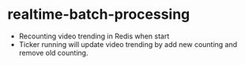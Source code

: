 # realtime-batch-processing

- Recounting video trending in Redis when start
- Ticker running will update video trending by add new counting and remove old counting.